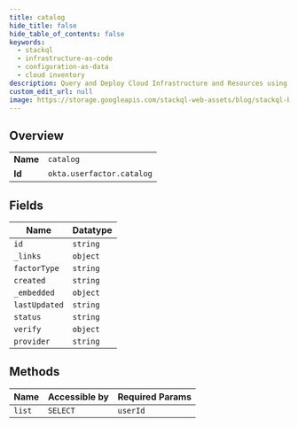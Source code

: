 ```yaml
---
title: catalog
hide_title: false
hide_table_of_contents: false
keywords:
  - stackql
  - infrastructure-as-code
  - configuration-as-data
  - cloud inventory
description: Query and Deploy Cloud Infrastructure and Resources using SQL
custom_edit_url: null
image: https://storage.googleapis.com/stackql-web-assets/blog/stackql-blog-post-featured-image.png
---
```

  
    

## Overview
<table><tbody>
<tr><td><b>Name</b></td><td><code>catalog</code></td></tr>
<tr><td><b>Id</b></td><td><code>okta.userfactor.catalog</code></td></tr>
</tbody></table>

## Fields
| Name | Datatype |
| ---- | -------- |
| `id` | `string` |
| `_links` | `object` |
| `factorType` | `string` |
| `created` | `string` |
| `_embedded` | `object` |
| `lastUpdated` | `string` |
| `status` | `string` |
| `verify` | `object` |
| `provider` | `string` |
## Methods
| Name | Accessible by | Required Params |
| ---- | ------------- | --------------- |
| `list` | `SELECT` | `userId` |
